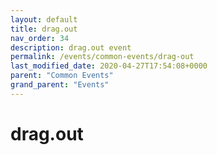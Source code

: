 ```yaml
---
layout: default
title: drag.out 
nav_order: 34
description: drag.out event
permalink: /events/common-events/drag-out
last_modified_date: 2020-04-27T17:54:08+0000
parent: "Common Events"
grand_parent: "Events"
---
```


# drag.out
